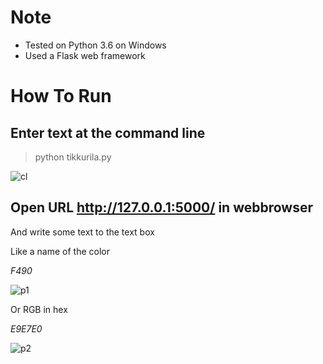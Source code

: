 # Note
- Tested on Python 3.6 on Windows 
- Used a Flask web framework

# How To Run

## Enter text at the command line
> python tikkurila.py

![cl](https://user-images.githubusercontent.com/33928051/47087357-6fbb4680-d224-11e8-8dfc-6be2ec3b168d.png)

## Open URL http://127.0.0.1:5000/ in webbrowser
And write some text to the text box

Like a name of the color

_F490_

![p1](https://user-images.githubusercontent.com/33928051/47087645-32a38400-d225-11e8-9101-36932f41323d.png)


Or RGB in hex

_E9E7E0_

![p2](https://user-images.githubusercontent.com/33928051/47087841-bd847e80-d225-11e8-9dce-a603ee648639.png)
